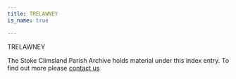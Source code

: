 ```yaml
---
title: TRELAWNEY
is_name: true

---
```


TRELAWNEY


The Stoke Climsland Parish Archive holds material under this index entry. To find out more please [contact us](/contact/)
